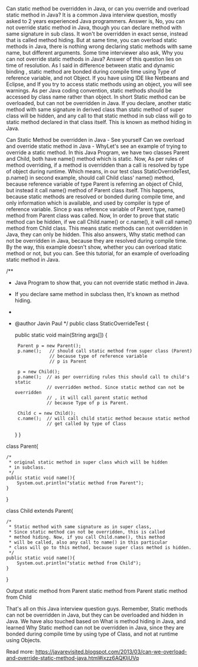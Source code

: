 Can static method be overridden in Java, or can you override and overload static method in Java?
It is a common Java interview question, mostly asked to 2 years experienced Java programmers. Answer is, No, you can not override static method in Java, though you can declare method with same signature in sub class. It won't be overridden in exact sense, instead that is called method hiding. But at same time, you can overload static methods in Java, there is nothing wrong declaring static methods with same name, but different arguments. Some time interviewer also ask, Why you can not override static methods in Java? Answer of this question lies on time of resolution. As I said in difference between static and dynamic binding , static method are bonded during compile time using Type of reference variable, and not Object. If you have using IDE like Netbeans and Eclipse, and If you try to access static methods using an object, you will see warnings. As per Java coding convention, static methods should be accessed by class name rather than object. In short Static method can be overloaded, but can not be overridden in Java. If you declare,  another static method with same signature in derived class than static method of super class will be hidden, and any call to that static method in sub class will go to static method declared in that class itself. This is known as method hiding in Java.

Can Static Method be overridden in Java - See yourself
Can we overload and override static method in Java - WhyLet's see an example of trying to override a static method. In this Java Program, we have two classes Parent and Child, both have name() method which is static. Now, As per rules of method overriding, if a method is overridden than a call is resolved by type of object during runtime. Which means, in our test class StaticOverrideTest, p.name() in second example, should call Child class' name() method, because reference variable of type Parent is referring an object of Child, but instead it call name() method of Parent class itself. This happens, because static methods are resolved or bonded during compile time, and only information which is available, and used by compiler is type of reference variable. Since p was reference variable of Parent type, name() method from Parent class was called. Now, In order to prove that static method can be hidden, if we call Child.name() or c.name(), it will call name() method from Child class. This means static methods can not overridden in Java, they can only be hidden. This also answers, Why static method can not be overridden in Java, because they are resolved during compile time. By the way, this example doesn't show, whether you can overload static method or not, but you can. See this tutorial, for an example of overloading static method in Java. 

/**
 * Java Program to show that, you can not override static method in Java.
 * If you declare same method in subclass then, It's known as method hiding.
 *
 * @author Javin Paul
 */
public class StaticOverrideTest {
   
   
    public static void main(String args[]) {
       
        Parent p = new Parent();
        p.name();   // should call static method from super class (Parent)
                    // because type of reference variable
                    // p is Parent
       
        p = new Child();
        p.name();  // as per overriding rules this should call to child's static 
                   // overridden method. Since static method can not be overridden
                   // , it will call parent static method
                   // because Type of p is Parent.
       
        Child c = new Child();
        c.name();  // will call child static method because static method 
                   // get called by type of Class
       
    }
}

class Parent{
   
    /*
     * original static method in super class which will be hidden
     * in subclass.
     */
    public static void name(){
        System.out.println("static method from Parent");
    }
}

class Child extends Parent{
   
    /*
     * Static method with same signature as in super class,
     * Since static method can not be overridden, this is called
     * method hiding. Now, if you call Child.name(), this method
     * will be called, also any call to name() in this particular
     * class will go to this method, because super class method is hidden.
     */
    public static void name(){
        System.out.println("static method from Child");
    }
}

Output
static method from Parent
static method from Parent
static method from Child

That's all on this Java interview question guys. Remember, Static methods can not be overridden in Java, but they can be overloaded and hidden in Java. We have also touched based on What is method hiding in Java, and learned Why Static method can not be overridden in Java, since they are bonded during compile time by using type of Class, and not at runtime using Objects.


Read more: https://javarevisited.blogspot.com/2013/03/can-we-overload-and-override-static-method-java.html#ixzz6AQKIjUVq
